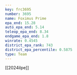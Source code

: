```yaml
---
key: frc3695
number: 3695
name: Foximus Prime
epa_end: 15.28
auto_epa_end: 5.14
teleop_epa_end: 8.34
endgame_epa_end: 1.8
winrate: 0.4545
district_epa_rank: 743
district_epa_percentile: 0.5875
type: Team
---
```

[[2024ilpe]]

